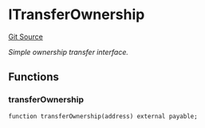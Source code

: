 # ITransferOwnership
[Git Source](https://github.com/NaniDAO/accounts/blob/e8688d40b41a4f91d7244ea40c12251a38f039f2/src/validators/RecoveryValidator.sol)

*Simple ownership transfer interface.*


## Functions
### transferOwnership


```solidity
function transferOwnership(address) external payable;
```


